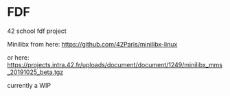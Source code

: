 # FDF
42 school fdf project

Minilibx from here: https://github.com/42Paris/minilibx-linux

or here: https://projects.intra.42.fr/uploads/document/document/1249/minilibx_mms_20191025_beta.tgz

currently a WIP
